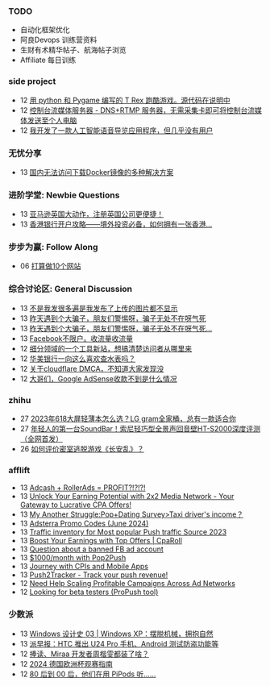 ### TODO
-  自动化框架优化
-  阿良Devops 训练营资料
-  生财有术精华帖子、航海帖子浏览
-  Affiliate 每日训练

### side project
<!-- sideproject:START -->
-  12 [用 python 和 Pygame 编写的 T Rex 跑酷游戏。源代码在说明中](https://www.youtube.com/watch?v=pZySIXSelCA)
-  12 [控制台流媒体服务器 - DNS+RTMP 服务器，无需采集卡即可将控制台流媒体发送至个人电脑](https://github.com/Aioros/console-streaming-server)
-  12 [我开发了一款人工智能语音导览应用程序，但几乎没有用户](https://www.reddit.com/r/SideProject/comments/18gpp0e/ive_built_an_ai_audio_tour_app_but_have_almost_no/)<!-- sideproject:END -->


### 无忧分享
<!-- ruyo:START -->
-  13 [国内无法访问下载Docker镜像的多种解决方案](https://51.ruyo.net/18687.html)<!-- ruyo:END -->

### 进阶学堂: Newbie Questions
<!-- advertcn1:START -->
-  13 [亚马逊英国大动作，注册英国公司更便捷！](https://www.advertcn.com/thread-115345-1-1.html)
-  13 [香港银行开户攻略——境外投资必备，如何拥有一张香港...](https://www.advertcn.com/thread-115344-1-1.html)<!-- advertcn1:END -->

### 步步为赢: Follow Along
<!-- advertcn2:START -->
-  06 [打算做10个网站](https://www.advertcn.com/thread-115247-1-1.html)<!-- advertcn2:END -->

### 综合讨论区: General Discussion
<!-- advertcn3:START -->
-  13 [不是我发很多遍是我发布了上传的图片都不显示](https://www.advertcn.com/thread-115341-1-1.html)
-  13 [昨天遇到个大骗子，朋友们警惕呀，骗子无处不在呀气死](https://www.advertcn.com/thread-115340-1-1.html)
-  13 [昨天遇到个大骗子，朋友们警惕呀，骗子无处不在呀气死...](https://www.advertcn.com/thread-115339-1-1.html)
-  13 [Facebook不限户。收流量收流量](https://www.advertcn.com/thread-115337-1-1.html)
-  12 [细分领域的一个工具新站，想搞清楚访问者从哪里来](https://www.advertcn.com/thread-115335-1-1.html)
-  12 [华美银行一向这么喜欢查水表吗？](https://www.advertcn.com/thread-115332-1-1.html)
-  12 [关于cloudflare DMCA，不知道大家发现没](https://www.advertcn.com/thread-115331-1-1.html)
-  12 [大哥们，Google AdSense收款不到是什么情况](https://www.advertcn.com/thread-115327-1-1.html)<!-- advertcn3:END -->


### zhihu
<!-- zhihu:START -->
-  27 [2023年618大屏轻薄本怎么选？LG gram全家桶，总有一款适合你](http://zhuanlan.zhihu.com/p/632641888?utm_campaign=rss&utm_medium=rss&utm_source=rss&utm_content=title)
-  27 [年轻人的第一台SoundBar！索尼轻巧型全景声回音壁HT-S2000深度评测（全网首发）](http://zhuanlan.zhihu.com/p/630990296?utm_campaign=rss&utm_medium=rss&utm_source=rss&utm_content=title)
-  26 [如何评价密室逃脱游戏《长安乱》？](http://www.zhihu.com/question/563950552/answer/3045961312?utm_campaign=rss&utm_medium=rss&utm_source=rss&utm_content=title)<!-- zhihu:END -->

### afflift
<!-- afflift:START -->
-  13 [Adcash + RollerAds = PROFIT?!?!?!](https://afflift.com/f/threads/adcash-rollerads-profit.13107/)
-  13 [Unlock Your Earning Potential with 2x2 Media Network - Your Gateway to Lucrative CPA Offers!](https://afflift.com/f/threads/unlock-your-earning-potential-with-2x2-media-network-your-gateway-to-lucrative-cpa-offers.12303/)
-  13 [My Another Struggle:Pop+Dating Survey&gt;Taxi driver&#39;s income？](https://afflift.com/f/threads/my-another-struggle-pop-dating-survey-taxi-drivers-income%EF%BC%9F.13190/)
-  13 [Adsterra Promo Codes &lpar;June 2024&rpar;](https://afflift.com/f/threads/adsterra-promo-codes-june-2024.13269/)
-  13 [Traffic inventory for Most popular Push traffic Source 2023](https://afflift.com/f/threads/traffic-inventory-for-most-popular-push-traffic-source-2023.11024/)
-  13 [Boost Your Earnings with Top Offers | CpaRoll](https://afflift.com/f/threads/boost-your-earnings-with-top-offers-cparoll.13078/)
-  13 [Question about a banned FB ad account](https://afflift.com/f/threads/question-about-a-banned-fb-ad-account.13274/)
-  13 [$1000/month with Pop2Push](https://afflift.com/f/threads/1000-month-with-pop2push.13275/)
-  13 [Journey with CPIs and Mobile Apps](https://afflift.com/f/threads/journey-with-cpis-and-mobile-apps.12762/)
-  13 [Push2Tracker - Track your push revenue!](https://afflift.com/f/threads/push2tracker-track-your-push-revenue.13278/)
-  12 [Need Help Scaling Profitable Campaigns Across Ad Networks](https://afflift.com/f/threads/need-help-scaling-profitable-campaigns-across-ad-networks.13277/)
-  12 [Looking for beta testers &lpar;ProPush tool&rpar;](https://afflift.com/f/threads/looking-for-beta-testers-propush-tool.11522/)<!-- afflift:END -->

### 少数派
<!-- sspai:START -->
-  13 [Windows 设计史 03 | Windows XP：摆脱机械，拥抱自然](https://sspai.com/post/88722)
-  13 [派早报：HTC 推出 U24 Pro 手机、Android 测试防盗功能等](https://sspai.com/post/89560)
-  12 [捧读、Miraa 开发者周楷雯都装了啥？](https://sspai.com/prime/story/zhuanglesha-240612)
-  12 [2024 德国欧洲杯观赛指南](https://sspai.com/post/89490)
-  12 [80 后到 00 后，他们在用 PiPods 听……](https://sspai.com/post/78464)<!-- sspai:END -->
